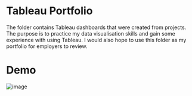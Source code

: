 # Tableau Portfolio
The folder contains Tableau dashboards that were created from projects. The purpose is to practice my data visualisation skills and gain some experience with using Tableau. I would also hope to use this folder as my portfolio for employers to review. 

# Demo
![image](https://github.com/LouisThong15/Tableau-Portfolio/assets/134668971/25f0c51b-3c67-4756-b73b-a9a6bcdfd28b)
